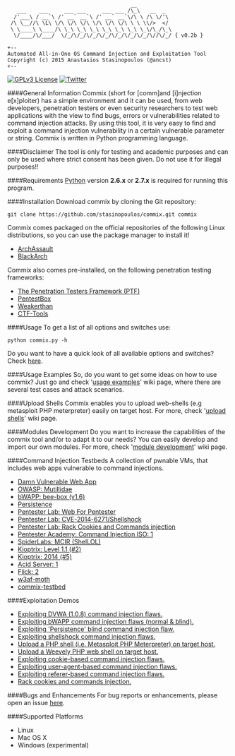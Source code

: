 	                                       __
	   ___    ___     ___ ___     ___ ___ /\_\   __  _ 
	  /'___\ / __`\ /' __` __`\ /' __` __`\/\ \ /\ \/'\
	 /\ \__//\ \L\ \/\ \/\ \/\ \/\ \/\ \/\ \ \ \\/>  </
	 \ \____\ \____/\ \_\ \_\ \_\ \_\ \_\ \_\ \_\/\_/\_\
	  \/____/\/___/  \/_/\/_/\/_/\/_/\/_/\/_/\/_/\//\/_/ { v0.2b }

	+--
	Automated All-in-One OS Command Injection and Exploitation Tool
	Copyright (c) 2015 Anastasios Stasinopoulos (@ancst)
	+--
	
[![GPLv3 License](https://img.shields.io/badge/License-GPLv3-blue.svg)](https://github.com/stasinopoulos/commix/blob/master/readme/COPYING)
[![Twitter](https://img.shields.io/badge/Twitter-commixproject-blue.svg)](http://www.twitter.com/commixproject)

####General Information
Commix (short for [comm]and [i]njection e[x]ploiter) has a simple environment and it can be used, from web developers, penetration testers or even security researchers to test web applications with the view to find bugs, errors or vulnerabilities related to command injection attacks. By using this tool, it is very easy to find and exploit a command injection vulnerability in a certain vulnerable parameter or string. Commix is written in Python programming language.

####Disclaimer
The tool is only for testing and academic purposes and can only be used where strict consent has been given. Do not use it for illegal purposes!!

####Requirements
[Python](http://www.python.org/download/) version **2.6.x** or **2.7.x** is required for running this program.

####Installation
Download commix by cloning the Git repository:

    git clone https://github.com/stasinopoulos/commix.git commix

Commix comes packaged on the official repositories of the following Linux distributions, so you can use the package manager to install it!

- [ArchAssault](https://archassault.org/)
- [BlackArch](http://blackarch.org/)

Commix also comes pre-installed, on the following penetration testing frameworks:
- [The Penetration Testers Framework (PTF)](https://github.com/trustedsec/ptf)
- [PentestBox](https://tools.pentestbox.com/)
- [Weakerthan](http://www.weaknetlabs.com/)
- [CTF-Tools](https://github.com/zardus/ctf-tools)

####Usage
To get a list of all options and switches use:

    python commix.py -h

Do you want to have a quick look of all available options and switches? Check [here](https://github.com/stasinopoulos/commix/wiki/Usage).

####Usage Examples
So, do you want to get some ideas on how to use commix? Just go and check '[usage examples](https://github.com/stasinopoulos/commix/wiki/Usage-Examples)' wiki page, where there are several test cases and attack scenarios.

####Upload Shells
Commix enables you to upload web-shells (e.g metasploit PHP meterpreter) easily on target host. For more, check '[upload shells](https://github.com/stasinopoulos/commix/wiki/Upload-shells)' wiki page.

####Modules Development
Do you want to increase the capabilities of the commix tool and/or to adapt it to our needs? You can easily develop and import our own modules. For more, check '[module development](https://github.com/stasinopoulos/commix/wiki/Module-Development)' wiki page.

####Command Injection Testbeds
A collection of pwnable VMs, that includes web apps vulnerable to command injections.
- [Damn Vulnerable Web App](http://www.dvwa.co.uk/)
- [OWASP: Mutillidae](https://www.owasp.org/index.php/Category:OWASP_Mutillidae)
- [bWAPP: bee-box (v1.6)](http://www.itsecgames.com/)
- [Persistence](https://www.vulnhub.com/entry/persistence-1,103/)
- [Pentester Lab: Web For Pentester](https://www.vulnhub.com/entry/pentester-lab-web-for-pentester,71/)
- [Pentester Lab: CVE-2014-6271/Shellshock](https://www.vulnhub.com/entry/pentester-lab-cve-2014-6271-shellshock,104/)
- [Pentester Lab: Rack Cookies and Commands injection](https://pentesterlab.com/exercises/rack_cookies_and_commands_injection/)
- [Pentester Academy: Command Injection ISO: 1](https://www.vulnhub.com/entry/command-injection-iso-1,81/)
- [SpiderLabs: MCIR (ShelLOL)](https://github.com/SpiderLabs/MCIR/tree/master/shellol)
- [Kioptrix: Level 1.1 (#2)](https://www.vulnhub.com/entry/kioptrix-level-11-2,23/)
- [Kioptrix: 2014 (#5)](https://www.vulnhub.com/entry/kioptrix-2014-5,62/)
- [Acid Server: 1](https://www.vulnhub.com/entry/acid-server-1,125/)
- [Flick: 2](https://www.vulnhub.com/entry/flick-2,122/)
- [w3af-moth](https://github.com/andresriancho/w3af-moth/)
- [commix-testbed](https://github.com/stasinopoulos/commix-testbed)

####Exploitation Demos
- [Exploiting DVWA (1.0.8) command injection flaws.](https://www.youtube.com/watch?v=PT4uSTCxKJU)
- [Exploiting bWAPP command injection flaws (normal & blind).](https://www.youtube.com/watch?v=zqI8NcHfboo)
- [Exploiting 'Persistence' blind command injection flaw.](https://www.youtube.com/watch?v=aVTGqiyVz5o)
- [Exploiting shellshock command injection flaws.](https://www.youtube.com/watch?v=5NvopJsCj4w)
- [Upload a PHP shell (i.e. Metasploit PHP Meterpreter) on target host.](https://www.youtube.com/watch?v=MdzGY2ws2zY)
- [Upload a Weevely PHP web shell on target host.](https://www.youtube.com/watch?v=cy7AW6OQBmU)
- [Exploiting cookie-based command injection flaws.](https://www.youtube.com/watch?v=ae4DOS-3vm8)
- [Exploiting user-agent-based command injection flaws.](https://www.youtube.com/watch?v=g3hSFOFRJrc)
- [Exploiting referer-based command injection flaws.](https://www.youtube.com/watch?v=uMt9_jDaJUI)
- [Rack cookies and commands injection.](https://www.youtube.com/watch?v=Bq7xYRC2nI4) 

####Bugs and Enhancements
For bug reports or enhancements, please open an issue [here](https://github.com/stasinopoulos/commix/issues).

####Supported Platforms
- Linux
- Mac OS X
- Windows (experimental)
